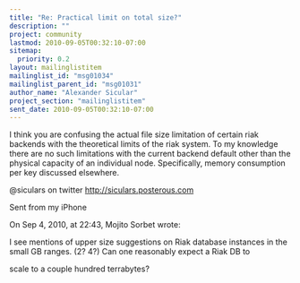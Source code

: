 ```yaml
---
title: "Re: Practical limit on total size?"
description: ""
project: community
lastmod: 2010-09-05T00:32:10-07:00
sitemap:
  priority: 0.2
layout: mailinglistitem
mailinglist_id: "msg01034"
mailinglist_parent_id: "msg01031"
author_name: "Alexander Sicular"
project_section: "mailinglistitem"
sent_date: 2010-09-05T00:32:10-07:00
---
```



I think you are confusing the actual file size limitation of certain 
riak backends with the theoretical limits of the riak system. To my 
knowledge there are no such limitations with the current backend 
default other than the physical capacity of an individual node. 
Specifically, memory consumption per key discussed elsewhere.

@siculars on twitter
http://siculars.posterous.com

Sent from my iPhone

On Sep 4, 2010, at 22:43, Mojito Sorbet  wrote:


I see mentions of upper size suggestions on Riak database instances in
the small GB ranges. (2? 4?) Can one reasonably expect a Riak DB 
to

scale to a couple hundred terrabytes?

